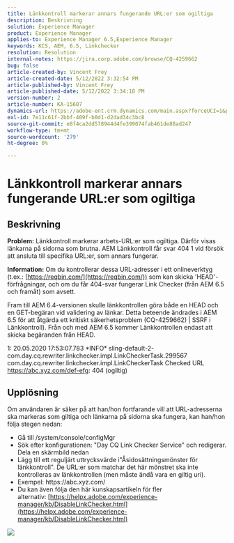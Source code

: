 ```yaml
---
title: Länkkontroll markerar annars fungerande URL:er som ogiltiga
description: Beskrivning
solution: Experience Manager
product: Experience Manager
applies-to: Experience Manager 6.5,Experience Manager
keywords: KCS, AEM, 6.5, Linkchecker
resolution: Resolution
internal-notes: https://jira.corp.adobe.com/browse/CQ-4259662
bug: false
article-created-by: Vincent Frey
article-created-date: 5/12/2022 3:32:54 PM
article-published-by: Vincent Frey
article-published-date: 5/12/2022 3:34:18 PM
version-number: 2
article-number: KA-15607
dynamics-url: https://adobe-ent.crm.dynamics.com/main.aspx?forceUCI=1&pagetype=entityrecord&etn=knowledgearticle&id=1e1a4ac6-08d2-ec11-a7b5-0022480a8683
exl-id: 7e11c61f-2bbf-409f-b0d1-d2dad34c3bc8
source-git-commit: e8f4ca2dd578944d4fe399074fab461de88ad247
workflow-type: tm+mt
source-wordcount: '279'
ht-degree: 0%

---
```


# Länkkontroll markerar annars fungerande URL:er som ogiltiga

## Beskrivning


<b>Problem:</b>
Länkkontroll markerar arbets-URL:er som ogiltiga. Därför visas länkarna på sidorna som brutna.
AEM Länkkontroll får svar 404 1 vid försök att ansluta till specifika URL:er, som annars fungerar.

<b>Information:</b>
Om du kontrollerar dessa URL-adresser i ett onlineverktyg (t.ex.: [https://reqbin.com/](https://reqbin.com/)) som kan skicka &#39;HEAD&#39;-förfrågningar, och om du får 404-svar fungerar Link Checker (från AEM 6.5 och framåt) som avsett.

Fram till AEM 6.4-versionen skulle länkkontrollen göra både en HEAD och en GET-begäran vid validering av länkar.
Detta beteende ändrades i AEM 6.5 för att åtgärda ett kritiskt säkerhetsproblem (CQ-4259662) | SSRF i Länkkontroll).
Från och med AEM 6.5 kommer Länkkontrollen endast att skicka begäranden från HEAD. 


1: 20.05.2020 17:53:07.783 \*INFO\* sling-default-2-com.day.cq.rewriter.linkchecker.impl.LinkCheckerTask.299567 com.day.cq.rewriter.linkchecker.impl.LinkCheckerTask Checked URL https://abc.xyz.com/def-efg: 404 (ogiltig)


## Upplösning


Om användaren är säker på att han/hon fortfarande vill att URL-adresserna ska markeras som giltiga och länkarna på sidorna ska fungera, kan han/hon följa stegen nedan:

- Gå till /system/console/configMgr
- Sök efter konfigurationen: &quot;Day CQ Link Checker Service&quot; och redigerar. Dela en skärmbild nedan
- Lägg till ett reguljärt uttrycksvärde i&quot;Åsidosättningsmönster för länkkontroll&quot;. De URL:er som matchar det här mönstret ska inte kontrolleras av länkkontrollen (men måste ändå vara en giltig uri).
- Exempel: https://abc\.xyz\.com/
- Du kan även följa den här kunskapsartikeln för fler alternativ: [https://helpx.adobe.com/experience-manager/kb/DisableLinkChecker.html](https://helpx.adobe.com/experience-manager/kb/DisableLinkChecker.html)






![](https://adobe.sharepoint.com/sites/D365EntAttachments/knowledgearticle/AEM%206-5%20-%20Link%20Checker%20marking%20otherwise%20working%20URLs%20as%20invalid_33E795C65D9EEA11A812000D3A3038A2/LinkChecker_AEM65_image.jpg)
